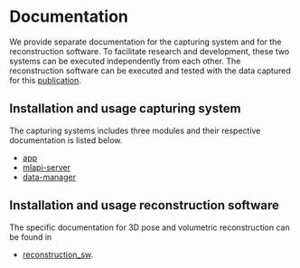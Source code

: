 # Documentation

We provide separate documentation for the capturing system and for the reconstruction software.
To facilitate research and development, these two systems can be executed independently from each other.
The reconstruction software can be executed and tested with the data captured for this [publication](https://arxiv.org/abs/2103.07883).

## Installation and usage capturing system

The capturing systems includes three modules and their respective documentation is listed below.

- [app](installation/Android_application.md)
- [mlapi-server](installation/MLAPI.md)
- [data-manager](installation/Data_Manager.md)

## Installation and usage reconstruction software

The specific documentation for 3D pose and volumetric reconstruction can be found in
- [reconstruction_sw](https://github.com/mbortolon97/4dm/tree/main/reconstruction_sw).
